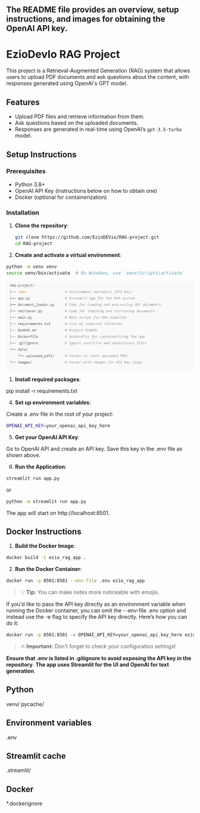 ## The README file provides an overview, setup instructions, and images for obtaining the OpenAI API key.

# EzioDevIo RAG Project

This project is a Retrieval-Augmented Generation (RAG) system that allows users to upload PDF documents and ask questions about the content, with responses generated using OpenAI's GPT model.

## Features

- Upload PDF files and retrieve information from them.
- Ask questions based on the uploaded documents.
- Responses are generated in real-time using OpenAI’s `gpt-3.5-turbo` model.

## Setup Instructions

### Prerequisites

- Python 3.8+
- OpenAI API Key (instructions below on how to obtain one)
- Docker (optional for containerization)

### Installation

1. **Clone the repository**:
   ```bash
   git clone https://github.com/EzioDEVio/RAG-project.git
   cd RAG-project

2. **Create and activate a virtual environment**:

```bash
python -m venv venv
source venv/bin/activate  # On Windows, use `venv\Scripts\activate`
```
![Project Directory Structure](directory_structure.png)


1. **Install required packages**:

pip install -r requirements.txt


4. **Set up environment variables**:

Create a .env file in the root of your project:
```bash
OPENAI_API_KEY=your_openai_api_key_here
```

5. **Get your OpenAI API Key**:

Go to OpenAI API and create an API key.
Save this key in the .env file as shown above.

6. **Run the Application**:

```bash
streamlit run app.py
```
or 
```bash
python -m streamlit run app.py
```

The app will start on http://localhost:8501.

## Docker Instructions
1. **Build the Docker Image**:

```bash
docker build -t ezio_rag_app .
```
2. **Run the Docker Container**:

```bash
docker run -p 8501:8501 --env-file .env ezio_rag_app
```
> 💡 **Tip:** You can make notes more noticeable with emojis.

If you'd like to pass the API key directly as an environment variable when running the Docker container, you can omit the --env-file .env option and instead use the -e flag to specify the API key directly. Here’s how you can do it:

```bash
docker run -p 8501:8501 -e OPENAI_API_KEY=your_openai_api_key_here ezio_rag_app
```


> 🔥 **Important:** Don't forget to check your configuration settings!

**Ensure that .env is listed in .gitignore to avoid exposing the API key in the repository**.
**The app uses Streamlit for the UI and OpenAI for text generation**.


## Python
venv/ pycache/

## Environment variables
.env

## Streamlit cache
.streamlit/

## Docker
*.dockerignore


